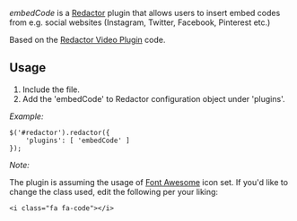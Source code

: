 *embedCode* is a [Redactor](https://imperavi.com/redactor/) plugin that allows users to insert embed codes from e.g. social websites (Instagram, Twitter, Facebook, Pinterest etc.)

Based on the [Redactor Video Plugin](https://imperavi.com/redactor/plugins/video/) code.

## Usage

1. Include the file.
2. Add the 'embedCode' to Redactor configuration object under 'plugins'. 

*Example:*

```
$('#redactor').redactor({
    'plugins': [ 'embedCode' ]
});
```

*Note:* 

The plugin is assuming the usage of [Font Awesome](fontawesome.io/) icon set. If you'd like to change the class used, edit the following per your liking:

```<i class="fa fa-code"></i>```

